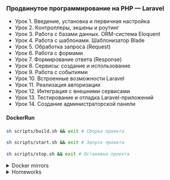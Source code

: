 ### Продвинутое программирование на PHP — Laravel

- Урок 1. Введение, установка и первичная настройка
- Урок 2. Контроллеры, экшены и роутинг
- Урок 3. Работа с базами данных. ORM-система Eloquent
- Урок 4. Работа с шаблонами. Шаблонизатор Blade
- Урок 5. Обработка запроса (Request)
- Урок 6. Работа с формами
- Урок 7. Формирование ответа (Response)
- Урок 8. Сервисы: создание и использование
- Урок 9. Работа с событиями
- Урок 10. Встроенные возможности Laravel
- Урок 11. Реализация авторизации
- Урок 12. Интеграция с внешними сервисами
- Урок 13. Тестирование и отладка Laravel-приложений
- Урок 14. Создание администраторской панели

#### DockerRun
```sh
sh scripts/build.sh && exit # Сборка проекта
```
```sh
sh scripts/start.sh && exit # Запуск проекта
```
```sh
sh scripts/stop.sh && exit # Остановка проекта
```
<details class="block"><summary>Docker mirrors</summary>

- Добавить зеркала для Docker (Windows: `%USERNAME%\.docker\daemon.json`)
```text
"registry-mirrors": [
    "https://huecker.io",
    "https://dockerhub.timeweb.cloud",
    "https://daocloud.io",
    "https://mirror.gcr.io"
]
```

</details>
<details class="block"><summary>Homeworks</summary>

- lesson 1
  ![lesson_1](screenshots/lesson_1.png)
- lesson 2
  - ~~lesson_2 commit~~
- lesson 3
  ![lesson_3](screenshots/lesson_3.png)
  - ~~lesson_3 commit~~
- lesson 4
  - ~~lesson_4 commit~~
- lesson 5
  - ~~lesson_5 commit~~
- lesson 6
  - ~~lesson_6 commit~~
- lesson 7
  - ~~lesson_7 commit~~
- lesson 8
  - ~~lesson_8 commit~~
- lesson 9
  - ~~lesson_9 commit~~
- lesson 10
  - ~~lesson_10 commit~~
    ```console
    php artisan queue:listen
    php artisan schedule:work
    ```
- lesson 11
  - ~~lesson_11 commit~~
    ```console
    docker exec -it laravel bash
    npm i
    nmp run build
    ```
- lesson 12
  - ~~lesson_12 commit~~
    ```console
    docker exec -it laravel bash
    npm i
    nmp run build
    ```
- lesson 13
  - ~~lesson_13 commit~~
    ```console
    docker exec -it laravel bash
    php artisan db:seed
    npm i
    nmp run build
    ```
  - Index: ![lesson_13_index](screenshots/lesson_13/index.png)
  - Show: ![lesson_13_show](screenshots/lesson_13/show.png)
  - Store: ![lesson_13_store](screenshots/lesson_13/store.png)
  - Update: ![lesson_13_update](screenshots/lesson_13/update.png)
  - Destroy: ![lesson_13_destroy](screenshots/lesson_13/destroy.png)
- lesson 14 (Промежуточная аттестация)
  - ~~lesson_14 commit~~
    ```console
    docker exec -it laravel bash
    php artisan db:seed
    npm i
    nmp run build
    ```

</details>